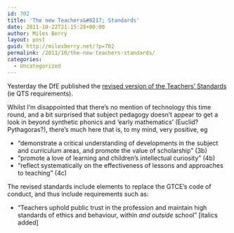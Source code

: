 ```yaml
---
id: 702
title: 'The new Teachers&#8217; Standards'
date: 2011-10-22T21:15:28+00:00
author: Miles Berry
layout: post
guid: http://milesberry.net/?p=702
permalink: /2011/10/the-new-teachers-standards/
categories:
  - Uncategorized
---
```

Yesterday the <span>DfE</span> published the [revised version of the Teachers&#8217; Standards](http://www.education.gov.uk/schools/teachingandlearning/reviewofstandards) (<span>ie</span> <span>QTS</span> requirements).

Whilst I&#8217;m disappointed that there&#8217;s no mention of technology this time round, and a bit surprised that subject pedagogy doesn&#8217;t appear to get a look in beyond synthetic phonics and &#8216;early mathematics&#8217; (Euclid? Pythagoras?), there&#8217;s much here that is, to my mind, very positive, <span>eg</span>

  * &#8220;demonstrate a critical understanding of developments in the subject and curriculum areas, and promote the value of scholarship&#8221; (<span>3b</span>)
  * &#8220;promote a love of learning and children’s intellectual curiosity&#8221; (<span>4b</span>)
  * &#8220;reflect systematically on the effectiveness of lessons and approaches to teaching&#8221; (<span>4c</span>)

The revised standards include elements to replace the <span>GTCE&#8217;s</span> code of conduct, and thus include requirements such as:

  * &#8220;Teachers uphold public trust in the profession and maintain high standards of ethics and behaviour, within _and outside_ school&#8221; [italics added]